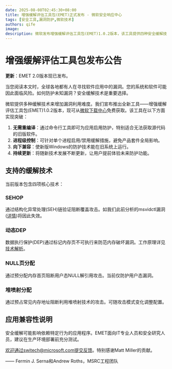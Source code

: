 ```yaml
---
date: 2025-08-08T02:45:30+08:00
title: 增强缓解评估工具包(EMET)正式发布 - 微软安全响应中心
tags: [安全工具,漏洞防护,微软技术]
authors: qife
image: 
description: 微软发布增强缓解评估工具包(EMET)1.0.2版本，该工具提供四种安全缓解技术，包括SEHOP、动态DEP、NULL页分配和堆喷射分配，可帮助防范未知漏洞攻击，支持在不重新编译应用的情况下部署防护措施。
---
```


# 增强缓解评估工具包发布公告

**更新**：EMET 2.0版本现已发布。

当您阅读本文时，全球各地都有人在寻找软件应用中的漏洞。您的系统和软件可能因此面临风险。如何防护未知漏洞？安全缓解技术是重要选择。

微软提供多种缓解技术来增加漏洞利用难度。我们宣布推出全新工具——增强缓解评估工具包(EMET)1.0.2版本，现可从[微软下载中心](http://go.microsoft.com/fwlink/?LinkID=162309)免费获取。该工具在以下方面实现突破：

1. **无需重编译**：通过命令行工具即可为应用启用防护，特别适合无法获取源代码的旧版软件。
2. **进程级控制**：可针对单个进程启用/禁用缓解措施，避免产品套件全局影响。
3. **向下兼容**：使新版Windows的防护技术能在旧系统上运行。
4. **持续更新**：将随新技术发展不断更新，让用户提前体验未来防护功能。

## 支持的缓解技术

当前版本包含四项核心技术：

### SEHOP
通过结构化异常处理(SEH)链验证阻断覆盖攻击。如我们此前分析的msvidctl漏洞([详情](http://blogs.technet.com/srd/archive/2009/07/28/msvidctl-ms09-032-and-the-atl-vulnerability.aspx))将因此失效。

### 动态DEP
数据执行保护(DEP)通过标记内存页不可执行来防范内存破坏漏洞。工作原理详见[技术解析](http://blogs.technet.com/srd/archive/2009/06/12/understanding-dep-as-a-mitigation-technology-part-1.aspx)。

### NULL页分配
通过预分配内存首页阻断用户态NULL解引用攻击。当前仅防护用户态漏洞。

### 堆喷射分配
通过预占常见内存地址阻断利用堆喷射技术的攻击。可随攻击模式变化调整配置。

## 应用兼容性说明

安全缓解可能影响依赖特定行为的应用程序。EMET面向IT专业人员和安全研究人员，建议在生产环境部署前充分测试。

欢迎通过switech@microsoft.com提交反馈。特别感谢Matt Miller的贡献。

—— Fermin J. Serna和Andrew Roths，MSRC工程团队